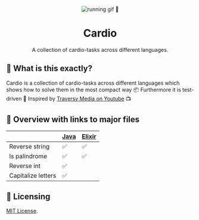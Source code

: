 <p align="center"><a><img src="https://media0.giphy.com/media/JRlqKEzTDKci5JPcaL/200.gif" alt="running gif 🏃"/></a></p>

<h1 align="center">Cardio</h1>
<p align="center">A collection of cardio-tasks across different languages.</p>

## 🙉 What is this exactly?

Cardio is a collection of cardio-tasks across different languages which shows how to solve them in the most compact way 📦 Furthermore it is test-driven 🧪 Inspired by [Traversy Media on Youtube](https://www.youtube.com/watch?v=M2bJBuaOeOQ) 📺

## 📄 Overview with links to major files

|                    | [Java](java-cardio/src/test/java/app/AppTest.java) | [Elixir](elixir-cardio/lib/elixir_cardio.ex) |
|--------------------|------|--------|
| Reverse string     | ✅    | ✅      |
| Is palindrome      | ✅    | ✅      |
| Reverse int        | ✅    |        |
| Capitalize letters | ✅    |        |

## 📜 Licensing

[MIT License](LICENSE).
